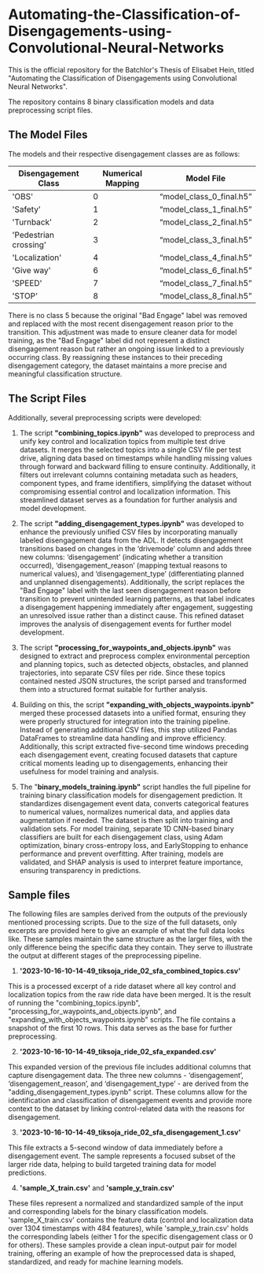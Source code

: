 # Automating-the-Classification-of-Disengagements-using-Convolutional-Neural-Networks
This is the official repository for the Batchlor's Thesis of Elisabet Hein, titled "Automating the Classification of Disengagements using Convolutional Neural Networks".

The repository contains 8 binary classification models and data preprocessing script files.

## The Model Files

The models and their respective disengagement classes are as follows:

| Disengagement Class        | Numerical Mapping          | Model File  |
| ------------- |-------------| -----|
| 'OBS'      | 0 | “model_class_0_final.h5” |
| 'Safety'      | 1      |   “model_class_1_final.h5” |
| 'Turnback' | 2      |    “model_class_2_final.h5” |
| 'Pedestrian crossing'      | 3 | “model_class_3_final.h5” |
| 'Localization'      | 4      |   “model_class_4_final.h5” |
| 'Give way' | 6      |    “model_class_6_final.h5” |
| 'SPEED'      | 7 | “model_class_7_final.h5” |
| 'STOP'      | 8      |   “model_class_8_final.h5” |

There is no class 5 because the original "Bad Engage" label was removed and replaced with the most recent disengagement reason prior to the transition. This adjustment was made to ensure cleaner data for model training, as the "Bad Engage" label did not represent a distinct disengagement reason but rather an ongoing issue linked to a previously occurring class. By reassigning these instances to their preceding disengagement category, the dataset maintains a more precise and meaningful classification structure.

## The Script Files

Additionally, several preprocessing scripts were developed:

1. The script **"combining_topics.ipynb"** was developed to preprocess and unify key control and localization topics from multiple test drive datasets. It merges the selected topics into a single CSV file per test drive, aligning data based on timestamps while handling missing values through forward and backward filling to ensure continuity. Additionally, it filters out irrelevant columns containing metadata such as headers, component types, and frame identifiers, simplifying the dataset without compromising essential control and localization information. This streamlined dataset serves as a foundation for further analysis and model development.

2. The script **"adding_disengagement_types.ipynb"** was developed to enhance the previously unified CSV files by incorporating manually labeled disengagement data from the ADL. It detects disengagement transitions based on changes in the ‘drivemode’ column and adds three new columns: ‘disengagement’ (indicating whether a transition occurred), ‘disengagement_reason’ (mapping textual reasons to numerical values), and ‘disengagement_type’ (differentiating planned and unplanned disengagements). Additionally, the script replaces the "Bad Engage" label with the last seen disengagement reason before transition to prevent unintended learning patterns,  as that label indicates a disengagement happening immediately after engagement, suggesting an unresolved issue rather than a distinct cause. This refined dataset improves the analysis of disengagement events for further model development.

3. The script **"processing_for_waypoints_and_objects.ipynb"** was designed to extract and preprocess complex environmental perception and planning topics, such as detected objects, obstacles, and planned trajectories, into separate CSV files per ride. Since these topics contained nested JSON structures, the script parsed and transformed them into a structured format suitable for further analysis.

4. Building on this, the script **"expanding_with_objects_waypoints.ipynb"** merged these processed datasets into a unified format, ensuring they were properly structured for integration into the training pipeline. Instead of generating additional CSV files, this step utilized Pandas DataFrames to streamline data handling and improve efficiency. Additionally, this script extracted five-second time windows preceding each disengagement event, creating focused datasets that capture critical moments leading up to disengagements, enhancing their usefulness for model training and analysis.

5. The "**binary_models_training.ipynb"** script handles the full pipeline for training binary classification models for disengagement prediction. It standardizes disengagement event data, converts categorical features to numerical values, normalizes numerical data, and applies data augmentation if needed. The dataset is then split into training and validation sets.
For model training, separate 1D CNN-based binary classifiers are built for each disengagement class, using Adam optimization, binary cross-entropy loss, and EarlyStopping to enhance performance and prevent overfitting. After training, models are validated, and SHAP analysis is used to interpret feature importance, ensuring transparency in predictions.


## Sample files

The following files are samples derived from the outputs of the previously mentioned processing scripts. Due to the size of the full datasets, only excerpts are provided here to give an example of what the full data looks like. These samples maintain the same structure as the larger files, with the only difference being the specific data they contain. They serve to illustrate the output at different stages of the preprocessing pipeline.

1. **'2023-10-16-10-14-49_tiksoja_ride_02_sfa_combined_topics.csv'**

This is a processed excerpt of a ride dataset where all key control and localization topics from the raw ride data have been merged. It is the result of running the "combining_topics.ipynb", "processing_for_waypoints_and_objects.ipynb", and "expanding_with_objects_waypoints.ipynb" scripts. The file contains a snapshot of the first 10 rows. This data serves as the base for further preprocessing.

2. **'2023-10-16-10-14-49_tiksoja_ride_02_sfa_expanded.csv'**
   
This expanded version of the previous file includes additional columns that capture disengagement data. The three new columns - ‘disengagement’, ‘disengagement_reason’, and ‘disengagement_type’ - are derived from the "adding_disengagement_types.ipynb" script. These columns allow for the identification and classification of disengagement events and provide more context to the dataset by linking control-related data with the reasons for disengagement.

3. **'2023-10-16-10-14-49_tiksoja_ride_02_sfa_disengagement_1.csv'**

This file extracts a 5-second window of data immediately before a disengagement event. The sample represents a focused subset of the larger ride data, helping to build targeted training data for model predictions.

4. **'sample_X_train.csv'** and **'sample_y_train.csv'**

These files represent a normalized and standardized sample of the input and corresponding labels for the binary classification models. 'sample_X_train.csv' contains the feature data (control and localization data over 1304 timestamps with 484 features), while 'sample_y_train.csv' holds the corresponding labels (either 1 for the specific disengagement class or 0 for others). These samples provide a clean input-output pair for model training, offering an example of how the preprocessed data is shaped, standardized, and ready for machine learning models.
